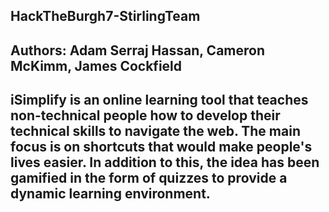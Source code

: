 ## HackTheBurgh7-StirlingTeam

## Authors: Adam Serraj Hassan, Cameron McKimm, James Cockfield

## iSimplify is an online learning tool that teaches non-technical people how to develop their technical skills to navigate the web. The main focus is on shortcuts that would make people's lives easier. In addition to this, the idea has been gamified in the form of quizzes to provide a dynamic learning environment.
